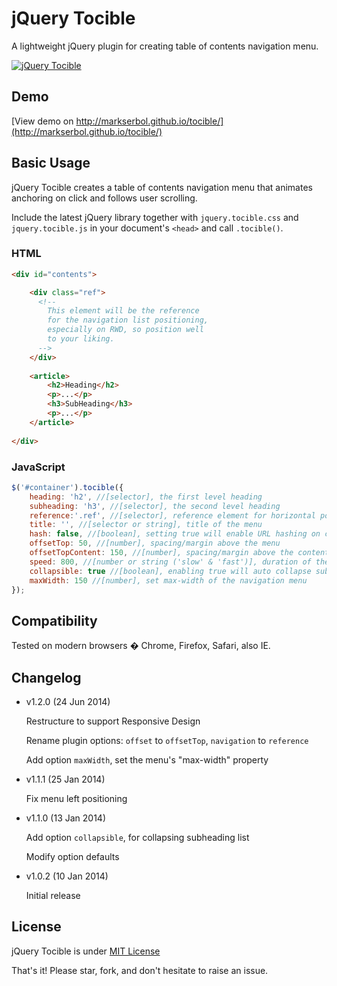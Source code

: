 # jQuery Tocible
A lightweight jQuery plugin for creating table of contents navigation menu.

[![jQuery Tocible](http://i.imgur.com/i3WQ9jk.png "jQuery Tocible")](https://github.com/markserbol/tocible)

## Demo
[View demo on http://markserbol.github.io/tocible/](http://markserbol.github.io/tocible/)


## Basic Usage
jQuery Tocible creates a table of contents navigation menu that animates anchoring on click and follows user scrolling.

Include the latest jQuery library together with `jquery.tocible.css` and `jquery.tocible.js` in your document's `<head>` and call `.tocible()`.

### HTML
````html
<div id="contents">

    <div class="ref">
      <!-- 
        This element will be the reference 
        for the navigation list positioning, 
        especially on RWD, so position well 
        to your liking. 
      -->
    </div>
  
    <article>
        <h2>Heading</h2>
        <p>...</p>
        <h3>SubHeading</h3>
        <p>...</p>	
    </article>
      
</div>
````
### JavaScript 
````javascript
$('#container').tocible({
    heading: 'h2', //[selector], the first level heading
    subheading: 'h3', //[selector], the second level heading
    reference:'.ref', //[selector], reference element for horizontal positioning
    title: '', //[selector or string], title of the menu
    hash: false, //[boolean], setting true will enable URL hashing on click
    offsetTop: 50, //[number], spacing/margin above the menu
    offsetTopContent: 150, //[number], spacing/margin above the content
    speed: 800, //[number or string ('slow' & 'fast')], duration of the animation when jumping to the clicked content
    collapsible: true //[boolean], enabling true will auto collapse sub level heading not being scrolled into
    maxWidth: 150 //[number], set max-width of the navigation menu
});
````

## Compatibility
Tested on modern browsers � Chrome, Firefox, Safari, also IE.

## Changelog
- 	v1.2.0 (24 Jun 2014)

	Restructure to support Responsive Design
	
	Rename plugin options: `offset` to `offsetTop`, `navigation` to `reference`

	Add option `maxWidth`, set the menu's "max-width" property

- 	v1.1.1 (25 Jan 2014)

	Fix menu left positioning

- 	v1.1.0 (13 Jan 2014)

	Add option `collapsible`, for collapsing subheading list

	Modify option defaults

- 	v1.0.2 (10 Jan 2014)

	Initial release


## License
jQuery Tocible is under [MIT License](http://opensource.org/licenses/MIT)

That's it! Please star, fork, and don't hesitate to raise an issue.

